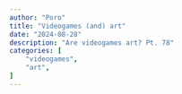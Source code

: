 ```yaml
---
author: "Poro"
title: "Videogames (and) art"
date: "2024-08-28"
description: "Are videogames art? Pt. 78"
categories: [
    "videogames",
    "art",
]
---
```

